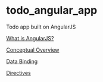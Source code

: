 # todo_angular_app
Todo app built on AngularJS

[What is AngularJS?](https://docs.angularjs.org/guide/introduction)

[Conceptual Overview](https://docs.angularjs.org/guide/concepts)

[Data Binding](https://docs.angularjs.org/guide/databinding)

[Directives](https://docs.angularjs.org/guide/directive)

